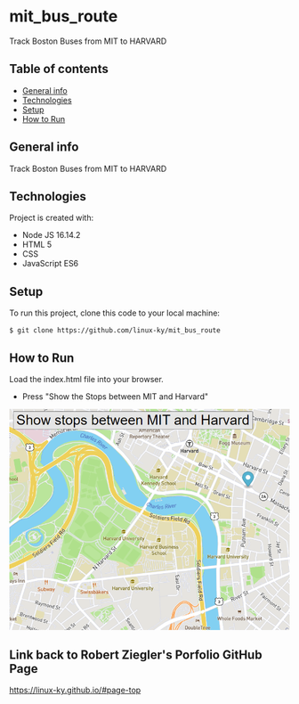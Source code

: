 # mit_bus_route
Track Boston Buses from MIT to HARVARD

## Table of contents
* [General info](#general-info)
* [Technologies](#technologies)
* [Setup](#setup)
* [How to Run](#how-to-run)

## General info
Track Boston Buses from MIT to HARVARD
	
## Technologies
Project is created with:
* Node JS 16.14.2
* HTML 5
* CSS
* JavaScript ES6
	
## Setup
To run this project, clone this code to your local machine:
```
$ git clone https://github.com/linux-ky/mit_bus_route
```

## How to Run
Load the index.html file into your browser.
* Press "Show the Stops between MIT and Harvard"

![Bus Route](bus_game.png?raw=true "Bus Route")

## Link back to Robert Ziegler's Porfolio GitHub Page
https://linux-ky.github.io/#page-top



